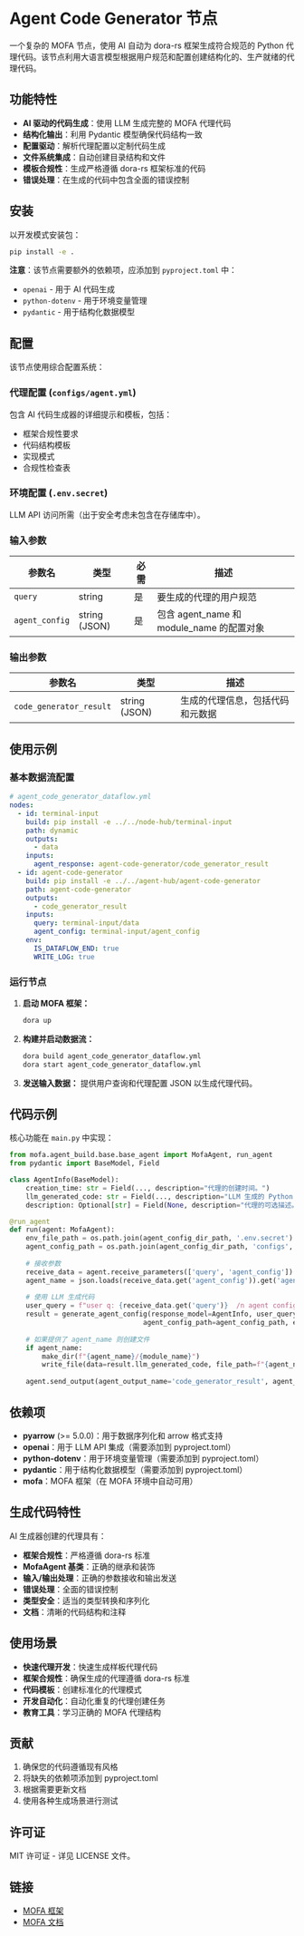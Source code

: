 # Agent Code Generator 节点

一个复杂的 MOFA 节点，使用 AI 自动为 dora-rs 框架生成符合规范的 Python 代理代码。该节点利用大语言模型根据用户规范和配置创建结构化的、生产就绪的代理代码。

## 功能特性

- **AI 驱动的代码生成**：使用 LLM 生成完整的 MOFA 代理代码
- **结构化输出**：利用 Pydantic 模型确保代码结构一致
- **配置驱动**：解析代理配置以定制代码生成
- **文件系统集成**：自动创建目录结构和文件
- **模板合规性**：生成严格遵循 dora-rs 框架标准的代码
- **错误处理**：在生成的代码中包含全面的错误控制

## 安装

以开发模式安装包：

```bash
pip install -e .
```

**注意**：该节点需要额外的依赖项，应添加到 `pyproject.toml` 中：
- `openai` - 用于 AI 代码生成
- `python-dotenv` - 用于环境变量管理
- `pydantic` - 用于结构化数据模型

## 配置

该节点使用综合配置系统：

### 代理配置 (`configs/agent.yml`)
包含 AI 代码生成器的详细提示和模板，包括：
- 框架合规性要求
- 代码结构模板
- 实现模式
- 合规性检查表

### 环境配置 (`.env.secret`)
LLM API 访问所需（出于安全考虑未包含在存储库中）。

### 输入参数

| 参数名 | 类型 | 必需 | 描述 |
|--------|------|------|------|
| `query` | string | 是 | 要生成的代理的用户规范 |
| `agent_config` | string (JSON) | 是 | 包含 agent_name 和 module_name 的配置对象 |

### 输出参数

| 参数名 | 类型 | 描述 |
|--------|------|------|
| `code_generator_result` | string (JSON) | 生成的代理信息，包括代码和元数据 |

## 使用示例

### 基本数据流配置

```yaml
# agent_code_generator_dataflow.yml
nodes:
  - id: terminal-input
    build: pip install -e ../../node-hub/terminal-input
    path: dynamic
    outputs:
      - data
    inputs:
      agent_response: agent-code-generator/code_generator_result
  - id: agent-code-generator
    build: pip install -e ../../agent-hub/agent-code-generator
    path: agent-code-generator
    outputs:
      - code_generator_result
    inputs:
      query: terminal-input/data
      agent_config: terminal-input/agent_config
    env:
      IS_DATAFLOW_END: true
      WRITE_LOG: true
```

### 运行节点

1. **启动 MOFA 框架：**
   ```bash
   dora up
   ```

2. **构建并启动数据流：**
   ```bash
   dora build agent_code_generator_dataflow.yml
   dora start agent_code_generator_dataflow.yml
   ```

3. **发送输入数据：**
   提供用户查询和代理配置 JSON 以生成代理代码。

## 代码示例

核心功能在 `main.py` 中实现：

```python
from mofa.agent_build.base.base_agent import MofaAgent, run_agent
from pydantic import BaseModel, Field

class AgentInfo(BaseModel):
    creation_time: str = Field(..., description="代理的创建时间。")
    llm_generated_code: str = Field(..., description="LLM 生成的 Python 代码。")
    description: Optional[str] = Field(None, description="代理的可选描述。")

@run_agent
def run(agent: MofaAgent):
    env_file_path = os.path.join(agent_config_dir_path, '.env.secret')
    agent_config_path = os.path.join(agent_config_dir_path, 'configs', 'agent.yml')
    
    # 接收参数
    receive_data = agent.receive_parameters(['query', 'agent_config'])
    agent_name = json.loads(receive_data.get('agent_config')).get('agent_name')
    
    # 使用 LLM 生成代码
    user_query = f"user q: {receive_data.get('query')}  /n agent config: {receive_data.get('agent_config')}"
    result = generate_agent_config(response_model=AgentInfo, user_query=user_query, 
                                 agent_config_path=agent_config_path, env_file_path=env_file_path)
    
    # 如果提供了 agent_name 则创建文件
    if agent_name:
        make_dir(f"{agent_name}/{module_name}")
        write_file(data=result.llm_generated_code, file_path=f"{agent_name}/{module_name}/main.py")
    
    agent.send_output(agent_output_name='code_generator_result', agent_result=result.json())
```

## 依赖项

- **pyarrow** (>= 5.0.0)：用于数据序列化和 arrow 格式支持
- **openai**：用于 LLM API 集成（需要添加到 pyproject.toml）
- **python-dotenv**：用于环境变量管理（需要添加到 pyproject.toml）
- **pydantic**：用于结构化数据模型（需要添加到 pyproject.toml）
- **mofa**：MOFA 框架（在 MOFA 环境中自动可用）

## 生成代码特性

AI 生成器创建的代理具有：
- **框架合规性**：严格遵循 dora-rs 标准
- **MofaAgent 基类**：正确的继承和装饰
- **输入/输出处理**：正确的参数接收和输出发送
- **错误处理**：全面的错误控制
- **类型安全**：适当的类型转换和序列化
- **文档**：清晰的代码结构和注释

## 使用场景

- **快速代理开发**：快速生成样板代理代码
- **框架合规性**：确保生成的代理遵循 dora-rs 标准
- **代码模板**：创建标准化的代理模式
- **开发自动化**：自动化重复的代理创建任务
- **教育工具**：学习正确的 MOFA 代理结构

## 贡献

1. 确保您的代码遵循现有风格
2. 将缺失的依赖项添加到 pyproject.toml
3. 根据需要更新文档
4. 使用各种生成场景进行测试

## 许可证

MIT 许可证 - 详见 LICENSE 文件。

## 链接

- [MOFA 框架](https://github.com/moxin-org/mofa)
- [MOFA 文档](https://github.com/moxin-org/mofa/blob/main/README.md)
